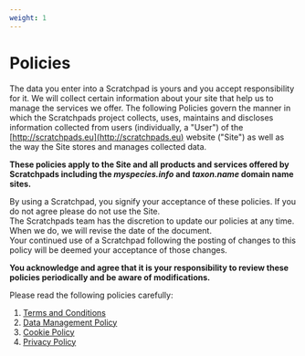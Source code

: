 ```yaml
---
weight: 1
---
```


# Policies

The data you enter into a Scratchpad is yours and you accept responsibility for
it. We will collect certain information about your site that help us to manage
the services we offer. The following Policies govern the manner in which the
Scratchpads project collects, uses, maintains and discloses information
collected from users (individually, a "User") of the
[http://scratchpads.eu](http://scratchpads.eu) website ("Site") as well as the
way the Site stores and manages collected data.

**These policies apply to the Site and all products and services offered by
Scratchpads including the _myspecies.info_ and _taxon.name_ domain name sites.**

By using a Scratchpad, you signify your acceptance of these policies. If you do
not agree please do not use the Site.<br> The Scratchpads team has the
discretion to update our policies at any time. When we do, we will revise the
date of the document.<br> Your continued use of a Scratchpad following the
posting of changes to this policy will be deemed your acceptance of those
changes.

**You acknowledge and agree that it is your responsibility to review these
policies periodically and be aware of modifications.**

Please read the following policies carefully:

1. [Terms and Conditions](/about/policies/termsandconditions)
2. [Data Management Policy](/about/policies/datamanagement)
3. [Cookie Policy](/about/policies/cookies)
4. [Privacy Policy](/about/policies/privacy)
